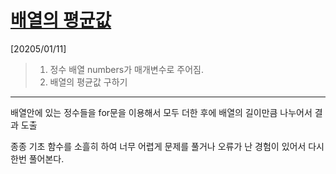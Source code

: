 # [배열의 평균값](https://school.programmers.co.kr/learn/courses/30/lessons/120817)

[20205/01/11]

> 1.  정수 배열 numbers가 매개변수로 주어짐.
> 2.  배열의 평균값 구하기

---

배열안에 있는 정수들을 for문을 이용해서 모두 더한 후에 배열의 길이만큼 나누어서 결과 도출

종종 기초 함수를 소흘히 하여 너무 어렵게 문제를 풀거나 오류가 난 경험이 있어서 다시한번 풀어본다.

